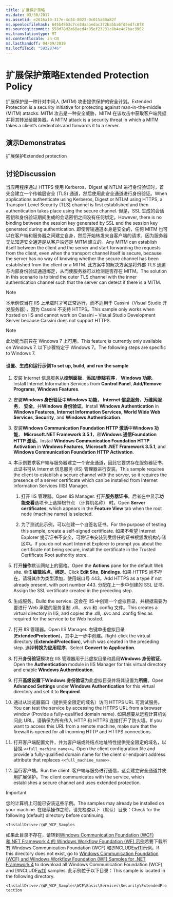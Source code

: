```yaml
---
title: 扩展保护策略
ms.date: 03/30/2017
ms.assetid: e2616a10-317e-4c34-8023-0c015a80a82f
ms.openlocfilehash: 645b48b3c7ce3daaaedac372ba5ba6fd5edfc8f8
ms.sourcegitcommit: 558d78d2a68acd4c95ef23231c8b4e4c7bac3902
ms.translationtype: MT
ms.contentlocale: zh-CN
ms.lasthandoff: 04/09/2019
ms.locfileid: "59328746"
---
```

# <a name="extended-protection-policy"></a><span data-ttu-id="72f78-102">扩展保护策略</span><span class="sxs-lookup"><span data-stu-id="72f78-102">Extended Protection Policy</span></span>
<span data-ttu-id="72f78-103">扩展保护是一种针对中间人 (MITM) 攻击提供保护的安全计划。</span><span class="sxs-lookup"><span data-stu-id="72f78-103">Extended Protection is a security initiative for protecting against man-in-the-middle (MITM) attacks.</span></span> <span data-ttu-id="72f78-104">MITM 攻击是一种安全威胁，MITM 在该攻击中获取客户端凭据并将其转发给服务器。</span><span class="sxs-lookup"><span data-stu-id="72f78-104">A MITM attack is a security threat in which a MITM takes a client’s credentials and forwards it to a server.</span></span>  
  
## <a name="demonstrates"></a><span data-ttu-id="72f78-105">演示</span><span class="sxs-lookup"><span data-stu-id="72f78-105">Demonstrates</span></span>  
 <span data-ttu-id="72f78-106">扩展保护</span><span class="sxs-lookup"><span data-stu-id="72f78-106">Extended protection</span></span>  
  
## <a name="discussion"></a><span data-ttu-id="72f78-107">讨论</span><span class="sxs-lookup"><span data-stu-id="72f78-107">Discussion</span></span>  
 <span data-ttu-id="72f78-108">当应用程序通过 HTTPS 使用 Kerberos、Digest 或 NTLM 进行身份验证时，首先会建立一个传输层安全 (TLS) 通道，然后使用此安全通道进行身份验证。</span><span class="sxs-lookup"><span data-stu-id="72f78-108">When applications authenticate using Kerberos, Digest or NTLM using HTTPS, a Transport Level Security (TLS) channel is first established and then authentication takes place using the secure channel.</span></span> <span data-ttu-id="72f78-109">但是，SSL 生成的会话密钥和身份验证期间生成的会话密钥之间没有任何绑定。</span><span class="sxs-lookup"><span data-stu-id="72f78-109">However, there is no binding between the session key generated by SSL and the session key generated during authentication.</span></span> <span data-ttu-id="72f78-110">即使传输通道本身是安全的，任何 MITM 也可以在客户端和服务器之间建立自身，然后开始转发来自客户端的请求，因为服务器无法知道安全通道是从客户端还是 MITM 建立的。</span><span class="sxs-lookup"><span data-stu-id="72f78-110">Any MITM can establish itself between the client and the server and start forwarding the requests from the client, even when the transport channel itself is secure, because the server has no way of knowing whether the secure channel has been established from the client or a MITM.</span></span> <span data-ttu-id="72f78-111">此方案中的解决方案是将外部 TLS 通道与内部身份验证通道绑定，从而使服务器可以检测是否存在 MITM。</span><span class="sxs-lookup"><span data-stu-id="72f78-111">The solution in this scenario is to bind the outer TLS channel with the inner authentication channel such that the server can detect if there is a MITM.</span></span>  
  
> [!NOTE]
>  <span data-ttu-id="72f78-112">本示例仅当在 IIS 上承载时才可正常运行，而不适用于 Cassini（Visual Studio 开发服务器），因为 Cassini 不支持 HTTPS。</span><span class="sxs-lookup"><span data-stu-id="72f78-112">This sample only works when hosted on IIS and cannot work on Cassini – Visual Studio Development Server because Cassini does not support HTTPS.</span></span>  
  
> [!NOTE]
>  <span data-ttu-id="72f78-113">此功能当前只在 Windows 7 上可用。</span><span class="sxs-lookup"><span data-stu-id="72f78-113">This feature is currently only available on Windows 7.</span></span> <span data-ttu-id="72f78-114">以下步骤特定于 Windows 7。</span><span class="sxs-lookup"><span data-stu-id="72f78-114">The following steps are specific to Windows 7.</span></span>  
  
#### <a name="to-set-up-build-and-run-the-sample"></a><span data-ttu-id="72f78-115">设置、生成和运行示例</span><span class="sxs-lookup"><span data-stu-id="72f78-115">To set up, build, and run the sample</span></span>  
  
1. <span data-ttu-id="72f78-116">安装 Internet 信息服务从**控制面板**，**添加/删除程序**， **Windows 功能**。</span><span class="sxs-lookup"><span data-stu-id="72f78-116">Install Internet Information Services from **Control Panel**, **Add/Remove Programs**, **Windows Features**.</span></span>  
  
2. <span data-ttu-id="72f78-117">安装**Windows 身份验证**中**Windows 功能**， **Internet 信息服务**，**万维网服务**， **安全**，并**Windows 身份验证**。</span><span class="sxs-lookup"><span data-stu-id="72f78-117">Install **Windows Authentication** in **Windows Features**, **Internet Information Services**, **World Wide Web Services**, **Security**, and **Windows Authentication**.</span></span>  
  
3. <span data-ttu-id="72f78-118">安装**Windows Communication Foundation HTTP 激活**中**Windows 功能**， **Microsoft.NET Framework 3.5.1**，和**Windows 通信Foundation HTTP 激活**。</span><span class="sxs-lookup"><span data-stu-id="72f78-118">Install **Windows Communication Foundation HTTP Activation** in **Windows Features**, **Microsoft .NET Framework 3.5.1**, and **Windows Communication Foundation HTTP Activation**.</span></span>  
  
4. <span data-ttu-id="72f78-119">本示例要求客户端与服务器建立一个安全通道，因此它要求存在服务器证书，此证书可从 Internet 信息服务 (IIS) 管理器进行安装。</span><span class="sxs-lookup"><span data-stu-id="72f78-119">This sample requires the client to establish a secure channel with the server, so it requires the presence of a server certificate which can be installed from Internet Information Services (IIS) Manager.</span></span>  
  
    1.  <span data-ttu-id="72f78-120">打开 IIS 管理器。</span><span class="sxs-lookup"><span data-stu-id="72f78-120">Open IIS Manager.</span></span> <span data-ttu-id="72f78-121">打开**服务器证书**，后者在中显示**功能查看**选项卡上选择根节点 （计算机名称） 时。</span><span class="sxs-lookup"><span data-stu-id="72f78-121">Open **Server certificates**, which appears in the **Feature View** tab when the root node (machine name) is selected.</span></span>  
  
    2.  <span data-ttu-id="72f78-122">为了测试此示例，可以创建一个自签名证书。</span><span class="sxs-lookup"><span data-stu-id="72f78-122">For the purpose of testing this sample, create a self-signed certificate.</span></span> <span data-ttu-id="72f78-123">如果不希望 Internet Explorer 提示证书不安全，可将证书安装到受信任的证书根颁发机构存储区中。</span><span class="sxs-lookup"><span data-stu-id="72f78-123">If you do not want Internet Explorer to prompt you about the certificate not being secure, install the certificate in the Trusted Certificate Root authority store.</span></span>  
  
5. <span data-ttu-id="72f78-124">打开**操作**默认网站上的窗格。</span><span class="sxs-lookup"><span data-stu-id="72f78-124">Open the **Actions** pane for the default Web site.</span></span> <span data-ttu-id="72f78-125">单击**编辑站点**，**绑定**。</span><span class="sxs-lookup"><span data-stu-id="72f78-125">Click **Edit Site**, **Bindings**.</span></span> <span data-ttu-id="72f78-126">如果 HTTPS 尚不存在，请将其作为类型添加，使用端口号 443。</span><span class="sxs-lookup"><span data-stu-id="72f78-126">Add HTTPS as a type if not already present, with port number 443.</span></span> <span data-ttu-id="72f78-127">分配在上一步中创建的 SSL 证书。</span><span class="sxs-lookup"><span data-stu-id="72f78-127">Assign the SSL certificate created in the preceding step.</span></span>  
  
6. <span data-ttu-id="72f78-128">生成服务。</span><span class="sxs-lookup"><span data-stu-id="72f78-128">Build the service.</span></span> <span data-ttu-id="72f78-129">这会在 IIS 中创建一个虚拟目录，并根据需要为要进行 Web 承载的服务复制 .dll、.svc 和 .config 文件。</span><span class="sxs-lookup"><span data-stu-id="72f78-129">This creates a virtual directory in IIS, and copies the .dll, .svc and .config files as required for the service to be Web hosted.</span></span>  
  
7. <span data-ttu-id="72f78-130">打开 IIS 管理器。</span><span class="sxs-lookup"><span data-stu-id="72f78-130">Open IIS Manager.</span></span> <span data-ttu-id="72f78-131">右键单击虚拟目录 (**ExtendedProtection**)，其中上一步中创建。</span><span class="sxs-lookup"><span data-stu-id="72f78-131">Right-click the virtual directory (**ExtendedProtection**), which was created in the preceding step.</span></span> <span data-ttu-id="72f78-132">选择**转换为应用程序**。</span><span class="sxs-lookup"><span data-stu-id="72f78-132">Select **Convert to Application**.</span></span>  
  
8. <span data-ttu-id="72f78-133">打开**身份验证**模块在 IIS 管理器用于此虚拟目录和启用**Windows 身份验证**。</span><span class="sxs-lookup"><span data-stu-id="72f78-133">Open the **Authentication** module in IIS Manager for this virtual directory and enable **Windows Authentication**.</span></span>  
  
9. <span data-ttu-id="72f78-134">打开**高级设置**下**Windows 身份验证**为此虚拟目录并将其设置为**所需**。</span><span class="sxs-lookup"><span data-stu-id="72f78-134">Open **Advanced Settings** under **Windows Authentication** for this virtual directory and set it to **Required**.</span></span>  
  
10. <span data-ttu-id="72f78-135">通过从浏览器窗口（提供完全限定的域名）访问 HTTPS URL 可测试服务。</span><span class="sxs-lookup"><span data-stu-id="72f78-135">You can test the service by accessing the HTTPS URL from a browser window (Provide a fully-qualified domain name).</span></span> <span data-ttu-id="72f78-136">如果想要从远程计算机访问此 URL，请确保为所有传入 HTTP 和 HTTPS 连接打开了防火墙。</span><span class="sxs-lookup"><span data-stu-id="72f78-136">If you want to access this URL from a remote machine, make sure that the firewall is opened for all incoming HTTP and HTTPS connections.</span></span>  
  
11. <span data-ttu-id="72f78-137">打开客户端配置文件，并为客户端或终结点地址特性提供完全限定的域名，以替换 `<<full_machine_name>>`。</span><span class="sxs-lookup"><span data-stu-id="72f78-137">Open the client configuration file and provide a fully-qualified domain name for the client or endpoint address attribute that replaces `<<full_machine_name>>`.</span></span>  
  
12. <span data-ttu-id="72f78-138">运行客户端。</span><span class="sxs-lookup"><span data-stu-id="72f78-138">Run the client.</span></span> <span data-ttu-id="72f78-139">客户端与服务进行通信，这会建立安全通道并使用扩展保护。</span><span class="sxs-lookup"><span data-stu-id="72f78-139">The client communicates with the service, which establishes a secure channel and uses extended protection.</span></span>  
  
> [!IMPORTANT]
>  <span data-ttu-id="72f78-140">您的计算机上可能已安装这些示例。</span><span class="sxs-lookup"><span data-stu-id="72f78-140">The samples may already be installed on your machine.</span></span> <span data-ttu-id="72f78-141">在继续操作之前，请先检查以下（默认）目录：</span><span class="sxs-lookup"><span data-stu-id="72f78-141">Check for the following (default) directory before continuing.</span></span>  
>   
>  `<InstallDrive>:\WF_WCF_Samples`  
>   
>  <span data-ttu-id="72f78-142">如果此目录不存在，请转到[Windows Communication Foundation (WCF) 和.NET Framework 4 的 Windows Workflow Foundation (WF) 示例](https://go.microsoft.com/fwlink/?LinkId=150780)若要下载所有 Windows Communication Foundation (WCF) 和[!INCLUDE[wf1](../../../../includes/wf1-md.md)]示例。</span><span class="sxs-lookup"><span data-stu-id="72f78-142">If this directory does not exist, go to [Windows Communication Foundation (WCF) and Windows Workflow Foundation (WF) Samples for .NET Framework 4](https://go.microsoft.com/fwlink/?LinkId=150780) to download all Windows Communication Foundation (WCF) and [!INCLUDE[wf1](../../../../includes/wf1-md.md)] samples.</span></span> <span data-ttu-id="72f78-143">此示例位于以下目录：</span><span class="sxs-lookup"><span data-stu-id="72f78-143">This sample is located in the following directory.</span></span>  
>   
>  `<InstallDrive>:\WF_WCF_Samples\WCF\Basic\Services\Security\ExtendedProtection`
